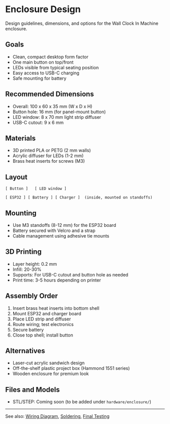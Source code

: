 # Enclosure Design

Design guidelines, dimensions, and options for the Wall Clock In Machine enclosure.

## Goals
- Clean, compact desktop form factor
- One main button on top/front
- LEDs visible from typical seating position
- Easy access to USB-C charging
- Safe mounting for battery

## Recommended Dimensions
- Overall: 100 x 60 x 35 mm (W x D x H)
- Button hole: 16 mm (for panel-mount button)
- LED window: 8 x 70 mm light strip diffuser
- USB-C cutout: 9 x 6 mm

## Materials
- 3D printed PLA or PETG (2 mm walls)
- Acrylic diffuser for LEDs (1-2 mm)
- Brass heat inserts for screws (M3)

## Layout
```
[ Button ]   [ LED window ]

[ ESP32 ] [ Battery ] [ Charger ]  (inside, mounted on standoffs)
```

## Mounting
- Use M3 standoffs (8-12 mm) for the ESP32 board
- Battery secured with Velcro and a strap
- Cable management using adhesive tie mounts

## 3D Printing
- Layer height: 0.2 mm
- Infill: 20-30%
- Supports: For USB-C cutout and button hole as needed
- Print time: 3-5 hours depending on printer

## Assembly Order
1. Insert brass heat inserts into bottom shell
2. Mount ESP32 and charger board
3. Place LED strip and diffuser
4. Route wiring; test electronics
5. Secure battery
6. Close top shell; install button

## Alternatives
- Laser-cut acrylic sandwich design
- Off-the-shelf plastic project box (Hammond 1551 series)
- Wooden enclosure for premium look

## Files and Models
- STL/STEP: Coming soon (to be added under `hardware/enclosure/`)

---

See also: [Wiring Diagram](wiring.md), [Soldering](../assembly/soldering.md), [Final Testing](../assembly/final-testing.md)